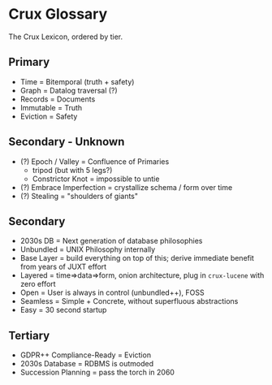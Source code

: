 # Crux Glossary

The Crux Lexicon, ordered by tier.

## Primary

- Time      = Bitemporal (truth + safety)
- Graph     = Datalog traversal (?)
- Records   = Documents
- Immutable = Truth
- Eviction  = Safety

## Secondary - Unknown

- (?) Epoch / Valley = Confluence of Primaries
    - tripod (but with 5 legs?)
    - Constrictor Knot = impossible to untie
- (?) Embrace Imperfection = crystallize schema / form over time
- (?) Stealing = "shoulders of giants"

## Secondary

- 2030s DB   = Next generation of database philosophies
- Unbundled  = UNIX Philosophy internally
- Base Layer = build everything on top of this; derive immediate benefit from years of JUXT effort
- Layered    = time=>data=>form, onion architecture, plug in `crux-lucene` with zero effort
- Open       = User is always in control (unbundled++), FOSS
- Seamless   = Simple + Concrete, without superfluous abstractions
- Easy       = 30 second startup

## Tertiary 

- GDPR++ Compliance-Ready = Eviction
- 2030s Database          = RDBMS is outmoded
- Succession Planning     = pass the torch in 2060

